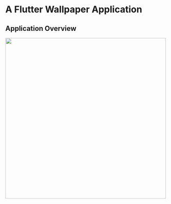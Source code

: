 # A Flutter Wallpaper Application

## Application Overview

<img src="asset/WallpaperApp.gif" height=500>
